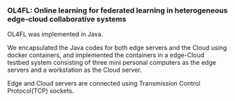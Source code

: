 ### OL4FL: Online learning for federated learning in heterogeneous edge-cloud collaborative systems

OL4FL was implemented in Java. 

We encapsulated the Java codes for both edge servers and the Cloud using docker containers, and implemented the containers in a edge-Cloud testbed system consisting of three mini personal computers as the edge servers and a workstation as the Cloud server. 

Edge and Cloud servers are connected using Transmission Control Protocol(TCP) sockets.
